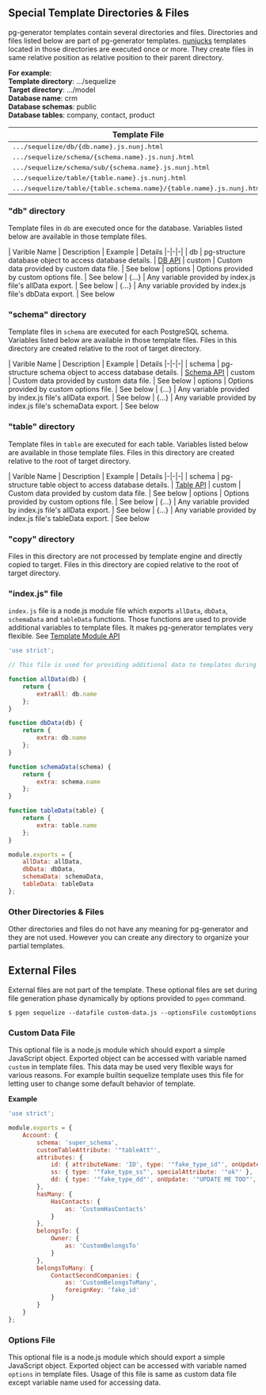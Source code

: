 ## Special Template Directories & Files

pg-generator templates contain several directories and files. Directories and files listed below are part of pg-generator templates. [nunjucks](https://mozilla.github.io/nunjucks/) templates located in those directories are executed once or more. They create files in same relative position as relative position to their parent directory.

**For example**:<br>
**Template directory**: .../sequelize<br>
**Target directory**: .../model<br>
**Database name**: crm<br>
**Database schemas**: public<br>
**Database tables**: company, contact, product<br>

| Template File | Created File |
|-|-|
| <span style="font-family: monospace">.../sequelize/db/{db.name}.js.nunj.html</span> | <span style="font-family: monospace">.../model/crm.js</span>
| <span style="font-family: monospace">.../sequelize/schema/{schema.name}.js.nunj.html</span> | <span style="font-family: monospace">.../model/public.js</span>
| <span style="font-family: monospace">.../sequelize/schema/sub/{schema.name}.js.nunj.html</span> | <span style="font-family: monospace">.../model/sub/public.js</span>
| <span style="font-family: monospace">.../sequelize/table/{table.name}.js.nunj.html</span> | <span style="font-family: monospace">.../model/company.js</span>
| <span style="font-family: monospace">.../sequelize/table/{table.schema.name}/{table.name}.js.nunj.html</span> | <span style="font-family: monospace">.../model/public/company.js</span>


### "db" directory

Template files in `db` are executed once for the database. Variables listed below are available in those template files. 

| Varible Name | Description | Example | Details
|-|-|-|
| db | pg-structure database object to access database details. | [DB API](http://www.pg-structure.com/api/DB)
| custom | Custom data provided by custom data file. | See below 
| options | Options provided by custom options file. | See below
| {...} | Any variable provided by index.js file's allData export. | See below
| {...} | Any variable provided by index.js file's dbData export. | See below

### "schema" directory

Template files in `schema` are executed for each PostgreSQL schema. Variables listed below are available in those template files. Files in this directory are created relative to the root of target directory.

| Varible Name | Description | Example | Details
|-|-|-|
| schema | pg-structure schema object to access database details. | [Schema API](http://www.pg-structure.com/api/Schema)
| custom | Custom data provided by custom data file. | See below 
| options | Options provided by custom options file. | See below
| {...} | Any variable provided by index.js file's allData export. | See below
| {...} | Any variable provided by index.js file's schemaData export. | See below

### "table" directory

Template files in `table` are executed for each table. Variables listed below are available in those template files. Files in this directory are created relative to the root of target directory.

| Varible Name | Description | Example | Details
|-|-|-|
| schema | pg-structure table object to access database details. | [Table API](http://www.pg-structure.com/api/Table)
| custom | Custom data provided by custom data file. | See below 
| options | Options provided by custom options file. | See below
| {...} | Any variable provided by index.js file's allData export. | See below
| {...} | Any variable provided by index.js file's tableData export. | See below

### "copy" directory

Files in this directory are not processed by template engine and directly copied to target. Files in this directory are copied relative to the root of target directory.

### "index.js" file

`index.js` file is a node.js module file which exports `allData`, `dbData`, `schemaData` and `tableData` functions. Those functions are used to provide additional variables to template files. It makes pg-generator templates very flexible. See [Template Module API](../api/template-module-api.md)

```js
'use strict';

// This file is used for providing additional data to templates during generation phase.

function allData(db) {
    return {
        extraAll: db.name
    };
}

function dbData(db) {
    return {
        extra: db.name
    };
}

function schemaData(schema) {
    return {
        extra: schema.name
    };
}

function tableData(table) {
    return {
        extra: table.name
    };
}

module.exports = {
    allData: allData,
    dbData: dbData,
    schemaData: schemaData,
    tableData: tableData
};
```

### Other Directories & Files

Other directories and files do not have any meaning for pg-generator and they are not used. However you can create any directory to organize your partial templates.

## External Files

External files are not part of the template. These optional files are set during file generation phase dynamically by options provided to `pgen` command.

    $ pgen sequelize --datafile custom-data.js --optionsFile customOptions
 
### Custom Data File

This optional file is a node.js module which should export a simple JavaScript object. Exported object can be accessed with variable named `custom` in template files. This data may be used very flexible ways for various reasons. For example builtin sequelize template uses this file for letting user to change some default behavior of template.
 
**Example**

```js
'use strict';

module.exports = {
    Account: {
        schema: 'super_schema',
        customTableAttribute: '"tableAtt"',
        attributes: {
            id: { attributeName: 'ID', type: '"fake_type_id"', onUpdate: '"UPDATE ME"', customAttribute: 3 },
            ss: { type: '"fake_type_ss"', specialAttribute: '"ok"' },
            dd: { type: '"fake_type_dd"', onUpdate: '"UPDATE ME TOO"', specA: 3, specB: 4, specC: 6 }
        },
        hasMany: {
            HasContacts: {
                as: 'CustomHasContacts'
            }
        },
        belongsTo: {
            Owner: {
                as: 'CustomBelongsTo'
            }
        },
        belongsToMany: {
            ContactSecondCompanies: {
                as: 'CustomBelongsToMany',
                foreignKey: 'fake_id'
            }
        }
    }
};
```

### Options File

This optional file is a node.js module which should export a simple JavaScript object. Exported object can be accessed with variable named `options` in template files. Usage of this file is same as custom data file except variable name used for accessing data.